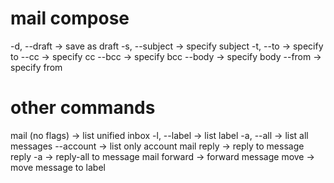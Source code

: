 mail compose
============

-d, --draft -> save as draft
-s, --subject -> specify subject
-t, --to -> specify to
--cc -> specify cc
--bcc -> specify bcc
--body -> specify body
--from -> specify from

other commands
==============

mail (no flags) -> list unified inbox
-l, --label -> list label
-a, --all -> list all messages
--account -> list only account
mail reply -> reply to message
reply -a -> reply-all to message
mail forward -> forward message
move -> move message to label
